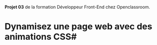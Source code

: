 __Projet 03__ de la formation Développeur Front-End chez Openclassroom. 

# Dynamisez une page web avec des animations CSS#
